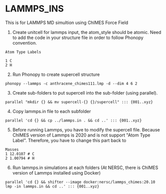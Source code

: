 # LAMMPS_INS
This is for LAMMPS MD simultion using ChIMES Force Field

1. Create unitcell for lammps input, the atom_style should be atomic. Need to add the code in your structure file in order to follow Phonopy convention.
```
Atom Type Labels

1 C
2 H
```
2. Run Phonopy to create supercell structure
   
```
phonopy --lammps -c anthracene_chimes111.lmp -d --dim 4 6 2
```

3. Create sub-folders to put supercell into the sub-folder (using parallel).
```
parallel "mkdir {} && mv supercell-{} {}/supercell" ::: {001..xyz}
```

4. Copy lammps.in file to each subfolder
```
parallel 'cd {} && cp ../lammps.in . && cd ..' ::: {001..xyz}
```

5. Before running Lammps, you have to modify the supercell file. Because ChIMES version of Lammps is 2020 and is not support "Atom Type Label". Therefore, you have to change this part back to

```
Masses
1 12.0107 # C
2 1.00794 # H
```

6. Run lammps.in simulations at each folders (At NERSC, there is ChIMES version of Lammps installed using Docker) 
```
parallel 'cd {} && shifter --image docker:nersc/lammps_chimes:20.10 lmp -in lammps.in && cd ..' ::: {001..xyz}
```
